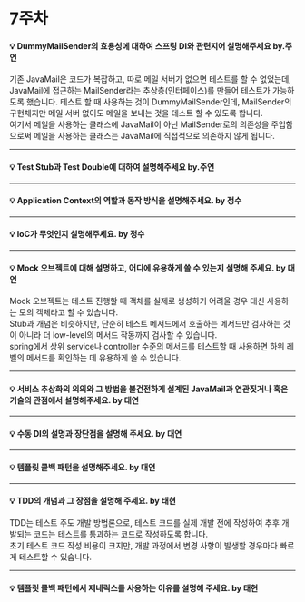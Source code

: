 # 7주차  

#### :bulb: DummyMailSender의 효용성에 대하여 스프링 DI와 관련지어 설명해주세요 by.주연  
기존 JavaMail은 코드가 복잡하고, 따로 메일 서버가 없으면 테스트를 할 수 없었는데, JavaMail에 접근하는 MailSender라는 추상층(인터페이스)를 만들어 테스트가 가능하도록 했습니다.
테스트 할 때 사용하는 것이 DummyMailSender인데, MailSender의 구현체지만 메일 서버 없이도 메일을 보내는 것을 테스트 할 수 있도록 합니다.  
여기서 메일을 사용하는 클래스에 JavaMail이 아닌 MailSender로의 의존성을 주입함으로써 메일을 사용하는 클래스는 JavaMail에 직접적으로 의존하지 않게 됩니다.

--------

#### :bulb: Test Stub과 Test Double에 대하여 설명해주세요 by.주연

--------

#### :bulb: Application Context의 역할과 동작 방식을 설명해주세요. by 정수

--------

#### :bulb: IoC가 무엇인지 설명해주세요. by 정수 

--------

#### :bulb: Mock 오브젝트에 대해 설명하고, 어디에 유용하게 쓸 수 있는지 설명해 주세요. by 대연   
Mock 오브젝트는 테스트 진행할 때 객체를 실제로 생성하기 어려울 경우 대신 사용하는 모의 객체라고 할 수 있습니다.  
Stub과 개념은 비슷하지만, 단순히 테스트 메서드에서 호출하는 메서드만 검사하는 것이 아니라 더 low-level의 메서드 작동까지 검사할 수 있습니다.  
spring에서 상위 service나 controller 수준의 메서드를 테스트할 때 사용하면 하위 레벨의 메서드를 확인하는 데 유용하게 쓸 수 있습니다.

--------

#### :bulb: 서비스 추상화의 의의와 그 방법을 불건전하게 설계된 JavaMail과 연관짓거나 혹은 기술의 관점에서 설명해주세요. by 대연 

--------

#### :bulb: 수동 DI의 설명과 장단점을 설명해 주세요. by 대연

--------

#### :bulb: 템플릿 콜백 패턴을 설명해주세요. by 대연

--------

#### :bulb: TDD의 개념과 그 장점을 설명해 주세요. by 태현  
TDD는 테스트 주도 개발 방법론으로, 테스트 코드를 실제 개발 전에 작성하여 추후 개발되는 코드는 테스트를 통과하는 코드로 작성하도록 합니다.  
초기 테스트 코드 작성 비용이 크지만, 개발 과정에서 변경 사항이 발생할 경우마다 빠르게 테스트할 수 있습니다.

--------

#### :bulb: 템플릿 콜백 패턴에서 제네릭스를 사용하는 이유를 설명해 주세요. by 태현
